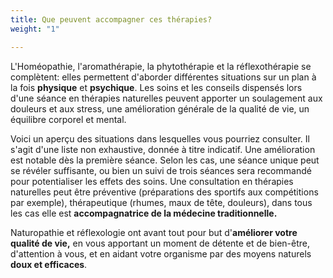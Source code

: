 ```yaml
---
title: Que peuvent accompagner ces thérapies?
weight: "1"

---
```

L'Homéopathie, l'aromathérapie, la phytothérapie et la réflexothérapie se complètent: elles permettent d'aborder différentes situations sur un plan à la fois **physique** et **psychique**. Les soins et les conseils dispensés lors d'une séance en thérapies naturelles peuvent apporter un soulagement aux douleurs et aux stress, une amélioration générale de la qualité de vie, un équilibre corporel et mental.

Voici un aperçu des situations dans lesquelles vous pourriez consulter. Il s'agit d'une liste non exhaustive, donnée à titre indicatif. Une amélioration est notable dès la première séance. Selon les cas, une séance unique peut se révéler suffisante, ou bien un suivi de trois séances sera recommandé pour potentialiser les effets des soins. Une consultation en thérapies naturelles peut être préventive (préparations des sportifs aux compétitions par exemple), thérapeutique (rhumes, maux de tête, douleurs), dans tous les cas elle est **accompagnatrice de la médecine traditionnelle.**

Naturopathie et réflexologie ont avant tout pour but d'**améliorer votre qualité de vie,** en vous apportant un moment de détente et de bien-être, d'attention à vous, et en aidant votre organisme par des moyens naturels **doux et efficaces**.

<br/>